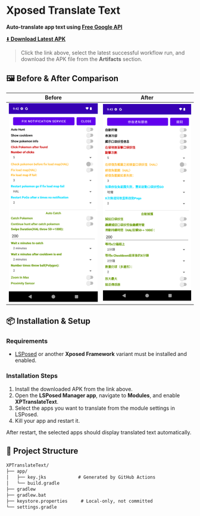 # Xposed Translate Text

**Auto-translate app text using [Free Google API](https://github.com/ssut/py-googletrans/issues/268)**

[⬇️ **Download Latest APK**](https://github.com/tianci-sh/XPTranslateText/actions/workflows/build.yml)

> Click the link above, select the latest successful workflow run, and download the APK file from the **Artifacts** section.

## 🖼️ **Before & After Comparison**

| Before | After |
| ------ | ----- |
| <img src="images/before.png" width="300"> | <img src="images/after.png" width="300"> |

## 📦 **Installation & Setup**

### Requirements
- [LSPosed](https://github.com/LSPosed/LSPosed) or another **Xposed Framework** variant must be installed and enabled.

### Installation Steps
1. Install the downloaded APK from the link above.
2. Open the **LSPosed Manager app**, navigate to **Modules**, and enable **XPTranslateText**.
3. Select the apps you want to translate from the module settings in LSPosed.
4. Kill your app and restart it.

After restart, the selected apps should display translated text automatically.

## 📁 **Project Structure**

```text
XPTranslateText/
├── app/
│   ├── key.jks            # Generated by GitHub Actions
│   └── build.gradle
├── gradlew
├── gradlew.bat
├── keystore.properties     # Local-only, not committed
└── settings.gradle
```